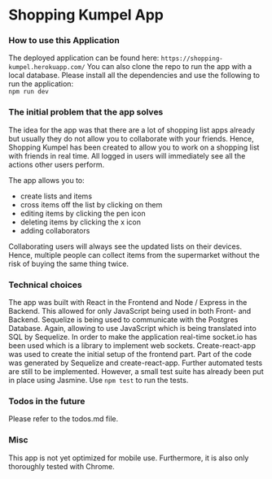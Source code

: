 # Shopping Kumpel App

### How to use this Application

The deployed application can be found here: `https://shopping-kumpel.herokuapp.com/`
You can also clone the repo to run the app with a local database. Please install all the dependencies and use the following to run the application:  
`npm run dev`

### The initial problem that the app solves

The idea for the app was that there are a lot of shopping list apps already but usually they do not allow you to collaborate with your friends.
Hence, Shopping Kumpel has been created to allow you to work on a shopping list with friends in real time. All logged in users will immediately see all the actions other users perform.

The app allows you to:

-   create lists and items
-   cross items off the list by clicking on them
-   editing items by clicking the pen icon
-   deleting items by clicking the x icon
-   adding collaborators

Collaborating users will always see the updated lists on their devices. Hence, multiple people can collect items from the supermarket without the risk of buying the same thing twice.

### Technical choices

The app was built with React in the Frontend and Node / Express in the Backend. This allowed for only JavaScript being used in both Front- and Backend.
Sequelize is being used to communicate with the Postgres Database. Again, allowing to use JavaScript which is being translated into SQL by Sequelize.
In order to make the application real-time socket.io has been used which is a library to implement web sockets.
Create-react-app was used to create the initial setup of the frontend part.
Part of the code was generated by Sequelize and create-react-app.
Further automated tests are still to be implemented. However, a small test suite has already been put in place using Jasmine. Use `npm test` to run the tests.

### Todos in the future

Please refer to the todos.md file.

### Misc

This app is not yet optimized for mobile use. Furthermore, it is also only thoroughly tested with Chrome.
